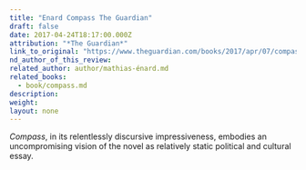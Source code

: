```yaml
---
title: "Enard Compass The Guardian"
draft: false
date: 2017-04-24T18:17:00.000Z
attribution: "*The Guardian*"
link_to_original: "https://www.theguardian.com/books/2017/apr/07/compass-by-mathias-enard-book-review"
nd_author_of_this_review:
related_author: author/mathias-énard.md
related_books:
  - book/compass.md
description:
weight:
layout: none
---
```

*Compass*, in its relentlessly discursive impressiveness, embodies an uncompromising vision of the novel as relatively static political and cultural essay.

